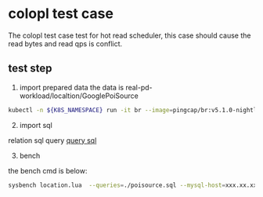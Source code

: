 # colopl test case 
The colopl test case test for hot read scheduler, this case should cause the read bytes and read qps is conflict. 

## test step
1. import prepared data 
the data is real-pd-workload/localtion/GooglePoiSource

```bash
kubectl -n ${K8S_NAMESPACE} run -it br --image=pingcap/br:v5.1.0-nightly --restart=Never bash

```

2. import sql 

relation sql query [query sql](./poisource.sql)

3. bench 

the bench cmd is below: 
```bash
sysbench location.lua  --queries=./poisource.sql --mysql-host=xxx.xx.xxx.xxx --mysql-port=4000 --mysql-user=root  --mysql-db=location --report-interval=1 --events=0 --time=0 --threads=5 --mysql-ignore-errors="all" run 
```

